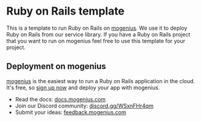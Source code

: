 # Ruby on Rails template
This is a template to run Ruby on Rails on [mogenius](https://mogenius.com). We use it to deploy Ruby on Rails from our service library. If you have a Ruby on Rails project that you want to run on mogenius feel free to use this template for your project.
## Deployment on mogenius
[mogenius](https://mogenius.com) is the easiest way to run a Ruby on Rails application in the cloud. It's free, so [sign up now](https://studio.mogenius.com/user/registration) and deploy your app with mogenius.
- Read the docs: [docs.mogenius.com](https://docs.mogenius.com)
- Join our Discord community: [discord.gg/WSxnFHr4qm](https://discord.gg/WSxnFHr4qm)
- Submit your ideas: [feedback.mogenius.com](https://feedback.mogenius.com)
